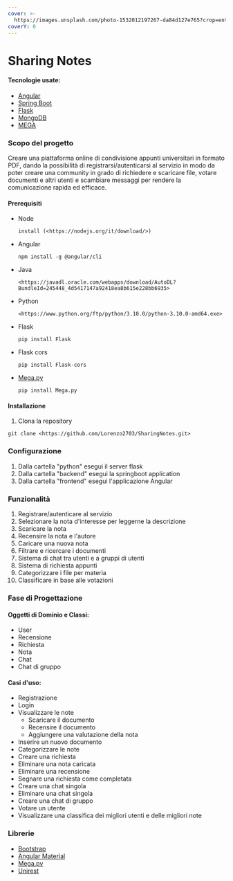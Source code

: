 ```yaml
---
cover: >-
  https://images.unsplash.com/photo-1532012197267-da84d127e765?crop=entropy&cs=srgb&fm=jpg&ixid=MnwxOTcwMjR8MHwxfHNlYXJjaHw1fHxib29rfGVufDB8fHx8MTY0MDM2Njg5OQ&ixlib=rb-1.2.1&q=85
coverY: 0
---
```


# Sharing Notes

#### Tecnologie usate:

* [Angular](https://angular.io)
* [Spring Boot](https://spring.io)
* [Flask](https://flask.palletsprojects.com/en/2.0.x/)
* [MongoDB](https://www.mongodb.com)
* [MEGA](https://mega.nz)

### Scopo del progetto

Creare una piattaforma online di condivisione appunti universitari in formato PDF, dando la possibilità di registrarsi/autenticarsi al servizio in modo da poter creare una community in grado di richiedere e scaricare file, votare documenti e altri utenti e scambiare messaggi per rendere la comunicazione rapida ed efficace.

#### Prerequisiti

*   Node

    ```
    install (<https://nodejs.org/it/download/>)
    ```
*   Angular

    ```
    npm install -g @angular/cli
    ```
*   Java

    ```
    <https://javadl.oracle.com/webapps/download/AutoDL?BundleId=245448_4d5417147a92418ea8b615e228bb6935>
    ```
*   Python

    ```
    <https://www.python.org/ftp/python/3.10.0/python-3.10.0-amd64.exe>
    ```
*   Flask

    ```
    pip install Flask
    ```
*   Flask cors

    ```
    pip install Flask-cors
    ```
*   [Mega.py](http://mega.py)

    ```
    pip install Mega.py
    ```

#### Installazione

1. Clona la repository

```
git clone <https://github.com/Lorenzo2703/SharingNotes.git>
```

### Configurazione

1. Dalla cartella "python" esegui il server flask
2. Dalla cartella "backend" esegui la springboot application
3. Dalla cartella "frontend" esegui l'applicazione Angular

### Funzionalità

1. Registrare/autenticare al servizio
2. Selezionare la nota d'interesse per leggerne la descrizione
3. Scaricare la nota
4. Recensire la nota e l'autore
5. Caricare una nuova nota
6. Filtrare e ricercare i documenti
7. Sistema di chat tra utenti e a gruppi di utenti
8. Sistema di richiesta appunti
9. Categorizzare i file per materia
10. Classificare in base alle votazioni

### Fase di Progettazione

#### Oggetti di Dominio e Classi:

* User
* Recensione
* Richiesta
* Nota
* Chat
* Chat di gruppo

#### Casi d'uso:

* Registrazione
* Login
* Visualizzare le note
  * Scaricare il documento
  * Recensire il documento
  * Aggiungere una valutazione della nota
* Inserire un nuovo documento
* Categorizzare le note
* Creare una richiesta
* Eliminare una nota caricata
* Eliminare una recensione
* Segnare una richiesta come completata
* Creare una chat singola
* Eliminare una chat singola
* Creare una chat di gruppo
* Votare un utente
* Visualizzare una classifica dei migliori utenti e delle migliori note

### Librerie

* [Bootstrap](https://getbootstrap.com)
* [Angular Material](https://material.angular.io)
* [Mega.py](https://pypi.org/project/mega.py/)
* [Unirest](http://kong.github.io/unirest-java/)
